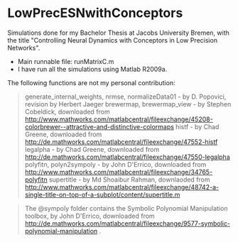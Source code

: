 # LowPrecESNwithConceptors
Simulations done for my Bachelor Thesis at Jacobs University Bremen, with the title "Controlling Neural Dynamics with Conceptors in Low Precision Networks".

- Main runnable file: runMatrixC.m
- I have run all the simulations using Matlab R2009a.

The following functions are not my personal contribution:
  > generate_internal_weights, nrmse, normalizeData01 - by D. Popovici, revision by Herbert Jaeger
  > brewermap, brewermap_view - by Stephen Cobeldick, downloaded from http://www.mathworks.com/matlabcentral/fileexchange/45208-colorbrewer--attractive-and-distinctive-colormaps
  > histf - by Chad Greene, downloaded from http://de.mathworks.com/matlabcentral/fileexchange/47552-histf
  > legalpha - by Chad Greene, downloaded from http://de.mathworks.com/matlabcentral/fileexchange/47550-legalpha
  > polyfitn, polyn2sympoly - by John D'Errico, downloaded from http://www.mathworks.com/matlabcentral/fileexchange/34765-polyfitn
  > supertitle - by Md Shoaibur Rahman, downlaoded from http://www.mathworks.com/matlabcentral/fileexchange/48742-a-single-title-on-top-of-a-subplot/content/supertitle.m
  
  > The @sympoly folder contains the Symbolic Polynomial Manipulation toolbox, by John D'Errico, downloaded from http://de.mathworks.com/matlabcentral/fileexchange/9577-symbolic-polynomial-manipulation .
 

